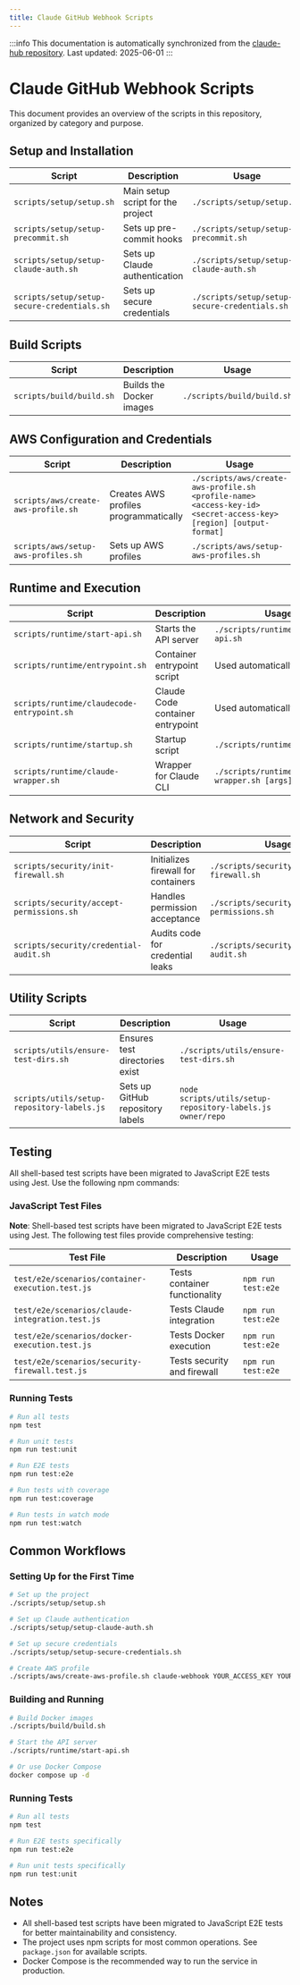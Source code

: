 ```yaml
---
title: Claude GitHub Webhook Scripts
---
```


:::info
This documentation is automatically synchronized from the [claude-hub repository](https://github.com/intelligence-assist/claude-hub). 
Last updated: 2025-06-01
:::



# Claude GitHub Webhook Scripts

This document provides an overview of the scripts in this repository, organized by category and purpose.

## Setup and Installation

| Script | Description | Usage |
|--------|-------------|-------|
| `scripts/setup/setup.sh` | Main setup script for the project | `./scripts/setup/setup.sh` |
| `scripts/setup/setup-precommit.sh` | Sets up pre-commit hooks | `./scripts/setup/setup-precommit.sh` |
| `scripts/setup/setup-claude-auth.sh` | Sets up Claude authentication | `./scripts/setup/setup-claude-auth.sh` |
| `scripts/setup/setup-secure-credentials.sh` | Sets up secure credentials | `./scripts/setup/setup-secure-credentials.sh` |

## Build Scripts

| Script | Description | Usage |
|--------|-------------|-------|
| `scripts/build/build.sh` | Builds the Docker images | `./scripts/build/build.sh` |

## AWS Configuration and Credentials

| Script | Description | Usage |
|--------|-------------|-------|
| `scripts/aws/create-aws-profile.sh` | Creates AWS profiles programmatically | `./scripts/aws/create-aws-profile.sh <profile-name> <access-key-id> <secret-access-key> [region] [output-format]` |
| `scripts/aws/setup-aws-profiles.sh` | Sets up AWS profiles | `./scripts/aws/setup-aws-profiles.sh` |

## Runtime and Execution

| Script | Description | Usage |
|--------|-------------|-------|
| `scripts/runtime/start-api.sh` | Starts the API server | `./scripts/runtime/start-api.sh` |
| `scripts/runtime/entrypoint.sh` | Container entrypoint script | Used automatically by Docker |
| `scripts/runtime/claudecode-entrypoint.sh` | Claude Code container entrypoint | Used automatically by Docker |
| `scripts/runtime/startup.sh` | Startup script | `./scripts/runtime/startup.sh` |
| `scripts/runtime/claude-wrapper.sh` | Wrapper for Claude CLI | `./scripts/runtime/claude-wrapper.sh [args]` |

## Network and Security

| Script | Description | Usage |
|--------|-------------|-------|
| `scripts/security/init-firewall.sh` | Initializes firewall for containers | `./scripts/security/init-firewall.sh` |
| `scripts/security/accept-permissions.sh` | Handles permission acceptance | `./scripts/security/accept-permissions.sh` |
| `scripts/security/credential-audit.sh` | Audits code for credential leaks | `./scripts/security/credential-audit.sh` |

## Utility Scripts

| Script | Description | Usage |
|--------|-------------|-------|
| `scripts/utils/ensure-test-dirs.sh` | Ensures test directories exist | `./scripts/utils/ensure-test-dirs.sh` |
| `scripts/utils/setup-repository-labels.js` | Sets up GitHub repository labels | `node scripts/utils/setup-repository-labels.js owner/repo` |

## Testing

All shell-based test scripts have been migrated to JavaScript E2E tests using Jest. Use the following npm commands:

### JavaScript Test Files

**Note**: Shell-based test scripts have been migrated to JavaScript E2E tests using Jest. The following test files provide comprehensive testing:

| Test File | Description | Usage |
|--------|-------------|-------|
| `test/e2e/scenarios/container-execution.test.js` | Tests container functionality | `npm run test:e2e` |
| `test/e2e/scenarios/claude-integration.test.js` | Tests Claude integration | `npm run test:e2e` |
| `test/e2e/scenarios/docker-execution.test.js` | Tests Docker execution | `npm run test:e2e` |
| `test/e2e/scenarios/security-firewall.test.js` | Tests security and firewall | `npm run test:e2e` |

### Running Tests

```bash
# Run all tests
npm test

# Run unit tests
npm run test:unit

# Run E2E tests
npm run test:e2e

# Run tests with coverage
npm run test:coverage

# Run tests in watch mode
npm run test:watch
```

## Common Workflows

### Setting Up for the First Time

```bash
# Set up the project
./scripts/setup/setup.sh

# Set up Claude authentication
./scripts/setup/setup-claude-auth.sh

# Set up secure credentials
./scripts/setup/setup-secure-credentials.sh

# Create AWS profile
./scripts/aws/create-aws-profile.sh claude-webhook YOUR_ACCESS_KEY YOUR_SECRET_KEY
```

### Building and Running

```bash
# Build Docker images
./scripts/build/build.sh

# Start the API server
./scripts/runtime/start-api.sh

# Or use Docker Compose
docker compose up -d
```

### Running Tests

```bash
# Run all tests
npm test

# Run E2E tests specifically
npm run test:e2e

# Run unit tests specifically
npm run test:unit
```

## Notes

- All shell-based test scripts have been migrated to JavaScript E2E tests for better maintainability and consistency.
- The project uses npm scripts for most common operations. See `package.json` for available scripts.
- Docker Compose is the recommended way to run the service in production.
